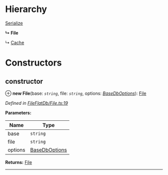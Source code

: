 

# Hierarchy

 [Serialize](_fileflatdb_serialize_.serialize.md)

**↳ File**

↳  [Cache](_fileflatdb_cache_.cache.md)

# Constructors

<a id="constructor"></a>

##  constructor

⊕ **new File**(base: *`string`*, file: *`string`*, options: *[BaseDbOptions](../modules/_types_.md#basedboptions)*): [File](_fileflatdb_file_.file.md)

*Defined in [FileFlatDb/File.ts:19](https://github.com/polkadot-js/common/blob/4ae7e4f/packages/db/src/FileFlatDb/File.ts#L19)*

**Parameters:**

| Name | Type |
| ------ | ------ |
| base | `string` |
| file | `string` |
| options | [BaseDbOptions](../modules/_types_.md#basedboptions) |

**Returns:** [File](_fileflatdb_file_.file.md)

___

